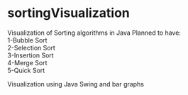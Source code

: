 # sortingVisualization

Visualization of Sorting algorithms in Java
Planned to have:    
1-Bubble Sort    
2-Selection Sort    
3-Insertion Sort    
4-Merge Sort    
5-Quick Sort    

Visualization using Java Swing and bar graphs

